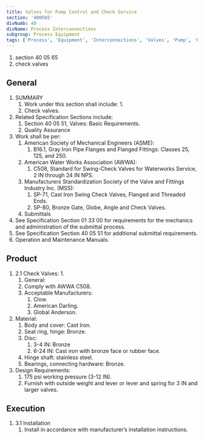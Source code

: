 ```yaml
---
title: Valves for Pump Control and Check Service
section: '400565'
divNumb: 40
divName: Process Interconnections
subgroup: Process Equipment
tags: ['Process', 'Equipment', 'Interconnections', 'Valves', 'Pump', 'Control', 'Check', 'Service']
---
```


   1. section 40 05 65
   1. check valves

## General

1. SUMMARY
   1. Work under this section shall include:
      1. 
	1. Check valves.
2. Related Specification Sections include:
	1. Section 40 05 51, Valves: Basic Requirements.
	2. Quality Assurance
3. Work shall be per:
	1. American Society of Mechanical Engineers (ASME):
		1. B16.1, Gray Iron Pipe Flanges and Flanged Fittings: Classes 25, 125, and 250.
	2. American Water Works Association (AWWA):
		1. C508, Standard for Swing-Check Valves for Waterworks Service, 2 IN through 24 IN NPS.
	3. Manufacturers Standardization Society of the Valve and Fittings Industry Inc. (MSS):
		1. SP-71, Cast Iron Swing Check Valves, Flanged and Threaded Ends.
		2. SP-80, Bronze Gate, Globe, Angle and Check Valves.
	4. Submittals
4. See Specification Section 01 33 00 for requirements for the mechanics and administration of the submittal process.
5. See Specification Section 40 05 51 for additional submittal requirements.
6. Operation and Maintenance Manuals.
## Product
1. 2.1 Check Valves:
      1. 
	 1. General:
	1. Comply with AWWA C508.
	2. Acceptable Manufacturers:
		1. Clow.
		2. American Darling.
		3. Global Anderson.
2. Material:
	1. Body and cover: Cast Iron.
	2. Seat ring, hinge: Bronze.
	3. Disc:
		1. 3-4 IN: Bronze
		2. 6-24 IN: Cast iron with bronze face or rubber face.
	4. Hinge shaft: stainless steel.
	5. Bearings, connecting hardware: Bronze.
3. Design Requirements:
	1. 175 psi working pressure (3-12 IN).
	2. Furnish with outside weight and lever or lever and spring for 3 IN and larger valves.


## Execution

1. 3.1 Installation
   1. Install in accordance with manufacturer’s installation instructions. 

